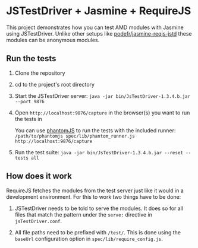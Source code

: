 # JSTestDriver + Jasmine + RequireJS #

This project demonstrates how you can test AMD modules with Jasmine using JSTestDriver.  Unlike other setups like [podefr/jasmine-reqjs-jstd](https://github.com/podefr/jasmine-reqjs-jstd) these modules can be anonymous modules.


## Run the tests ##

1. Clone the repository
2. cd to the project's root directory
3. Start the JSTestDriver server: `java -jar bin/JsTestDriver-1.3.4.b.jar --port 9876`
4. Open `http://localhost:9876/capture` in the browser(s) you want to run the tests in

   You can use [phantomJS](http://phantomjs.org/) to run the tests with the included runner: `/path/to/phantomjs spec/lib/phantom_runner.js http://localhost:9876/capture`
5. Run the test suite: `java -jar bin/JsTestDriver-1.3.4.b.jar --reset --tests all`


## How does it work ##

RequireJS fetches the modules from the test server just like it would
in a development environment.  For this to work two things have to be
done:

1. JSTestDriver needs to be told to serve the modules.  It does so for all files that match the pattern under the `serve:` directive in `jsTestDriver.conf`.

2. All file paths need to be prefixed with `/test/`.  This is done using the `baseUrl` configuration option in `spec/lib/require_config.js`.


